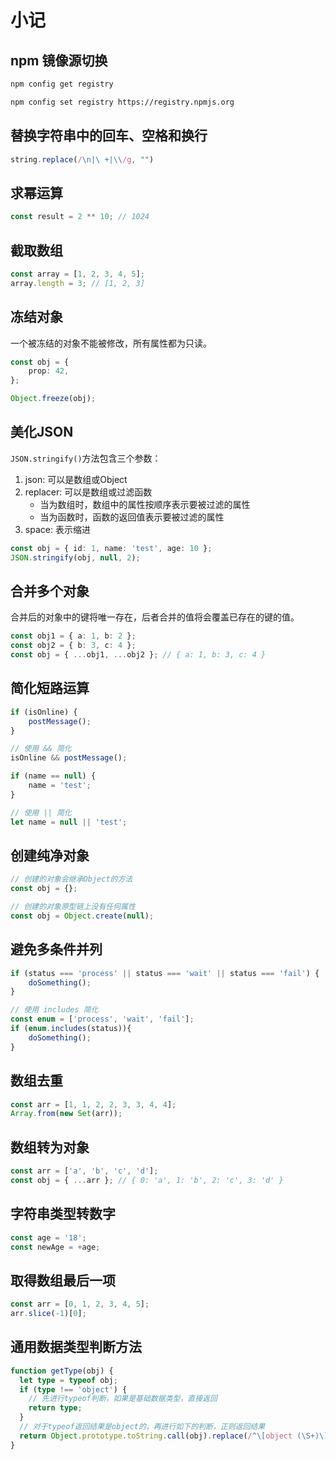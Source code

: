 # 小记
## npm 镜像源切换

```bash title="查看当前使用的镜像源"
npm config get registry
```

```bash title="切换官方镜像源"
npm config set registry https://registry.npmjs.org
```

## 替换字符串中的回车、空格和换行

```js
string.replace(/\n|\ +|\\/g, "")
```

## 求幂运算

```ts
const result = 2 ** 10; // 1024
```

## 截取数组

```ts
const array = [1, 2, 3, 4, 5];
array.length = 3; // [1, 2, 3]
```

## 冻结对象

一个被冻结的对象不能被修改，所有属性都为只读。

```ts
const obj = {
	prop: 42,
};

Object.freeze(obj);
```

## 美化JSON

`JSON.stringify()`方法包含三个参数：

1. json: 可以是数组或Object
2. replacer: 可以是数组或过滤函数
    - 当为数组时，数组中的属性按顺序表示要被过滤的属性
    - 当为函数时，函数的返回值表示要被过滤的属性
3. space: 表示缩进

```ts
const obj = { id: 1, name: 'test', age: 10 };
JSON.stringify(obj, null, 2);
```

## 合并多个对象

合并后的对象中的键将唯一存在，后者合并的值将会覆盖已存在的键的值。

```ts
const obj1 = { a: 1, b: 2 };
const obj2 = { b: 3, c: 4 };
const obj = { ...obj1, ...obj2 }; // { a: 1, b: 3, c: 4 }
```

## 简化短路运算

```ts
if (isOnline) {
	postMessage();
}

// 使用 && 简化
isOnline && postMessage();

if (name == null) {
	name = 'test';
}

// 使用 || 简化
let name = null || 'test';
```

## 创建纯净对象

```ts
// 创建的对象会继承Object的方法
const obj = {};

// 创建的对象原型链上没有任何属性
const obj = Object.create(null);
```

## 避免多条件并列

```ts
if (status === 'process' || status === 'wait' || status === 'fail') {
	doSomething();
}

// 使用 includes 简化
const enum = ['process', 'wait', 'fail'];
if (enum.includes(status)){
	doSomething();
}                                        
```

## 数组去重

```ts
const arr = [1, 1, 2, 2, 3, 3, 4, 4];
Array.from(new Set(arr));
```

## 数组转为对象

```ts
const arr = ['a', 'b', 'c', 'd'];
const obj = { ...arr }; // { 0: 'a', 1: 'b', 2: 'c', 3: 'd' }
```

## 字符串类型转数字

```ts
const age = '18';
const newAge = +age;
```

## 取得数组最后一项

```ts
const arr = [0, 1, 2, 3, 4, 5];
arr.slice(-1)[0];
```

## 通用数据类型判断方法

```ts
function getType(obj) {
  let type = typeof obj;
  if (type !== 'object') {
    // 先进行typeof判断，如果是基础数据类型，直接返回
    return type;
  }
  // 对于typeof返回结果是object的，再进行如下的判断，正则返回结果
  return Object.prototype.toString.call(obj).replace(/^\[object (\S+)\]$/, '$1');
}
```